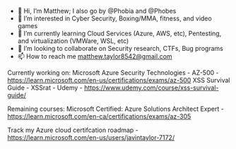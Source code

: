 - 👋 Hi, I’m Matthew; I also go by @Phobia and @Phobes
- 👀 I’m interested in Cyber Security, Boxing/MMA, fitness, and video games
- 🌱 I’m currently learning Cloud Services (Azure, AWS, etc), Pentesting, and virtualization (VMWare, WSL, etc)
- 💞️ I’m looking to collaborate on Security research, CTFs, Bug programs
- 📫 How to reach me matthew.taylor8542@gmail.com

Currently working on:
Microsoft Azure Security Technologies - AZ-500 - https://learn.microsoft.com/en-us/certifications/exams/az-500
XSS Survival Guide - XSSrat - Udemy - https://www.udemy.com/course/xss-survival-guide/

Remaining courses:
Microsoft Certified: Azure Solutions Architect Expert - https://learn.microsoft.com/en-ca/certifications/exams/az-305

Track my Azure cloud certifcation roadmap - https://learn.microsoft.com/en-us/users/javintaylor-7172/


<!---
Phobia8542/Phobia8542 is a ✨ special ✨ repository because its `README.md` (this file) appears on your GitHub profile.
You can click the Preview link to take a look at your changes.
--->
